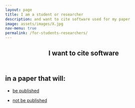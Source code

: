 ```yaml
---
layout: page
title: I am a student or researcher
description: and want to cite software used for my paper
image: assets/images/X.jpg
nav-menu: true
permalink: /for-students-researchers/
---
```

<!-- Main -->
<div id="main" class="alt">

<!-- One -->
<section id="one">
	<div class="inner">
		<header class="major">
			<h1>I want to cite software</h1>
		</header>

<!-- Content -->
<h2 id="content">in a paper that will:</h2>
<div class="row">
	<div class="6u 12u$(small)">
		<ul class="actions">
			<li><a href="https://cfa-library.github.io/citing-software/publisher-software-citation-policies/" class="button big">be published</a></li>
		</ul>
	</div>
	<div class="6u$ 12u$(small)">
		<ul class="actions">
			<li><a href="https://cfa-library.github.io/citing-software/software-citation-style-guides/" class="button big">not be published</a></li>
		</ul>
	</div>

</div>

</div>
